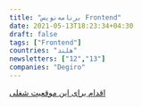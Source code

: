 ```yaml
---
title: "برنامه‌نویس Frontend"
date: 2021-05-13T18:23:34+04:30
draft: false
tags: ["Frontend"]
countries: "هلند"
newsletters: ["12","13"]
companies: "Degiro"
---
```


[اقدام برای این موقعیت شغلی](https://degiro.homerun.co/frontend-developer)
